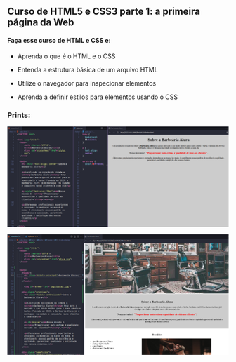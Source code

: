 ## Curso de HTML5 e CSS3 parte 1: a primeira página da Web

#### Faça esse curso de HTML e CSS e:

- Aprenda o que é o HTML e o CSS

- Entenda a estrutura básica de um arquivo HTML

- Utilize o navegador para inspecionar elementos

- Aprenda a definir estilos para elementos usando o CSS

### Prints:

![Organização da página e estilização inicial](/Parte%201/imgs/prints/print1.png)

![Finalizando a página](/Parte%201/imgs/prints/print2.png)
